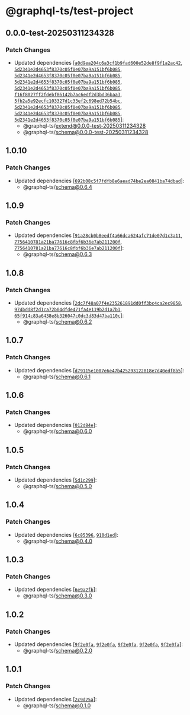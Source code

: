 # @graphql-ts/test-project

## 0.0.0-test-20250311234328

### Patch Changes

- Updated dependencies [[`a0d9ea204c6a3cf1b9fad600e52de8f9f1a2ac42`](https://github.com/Thinkmill/graphql-ts/commit/a0d9ea204c6a3cf1b9fad600e52de8f9f1a2ac42), [`5d2341e2d4653f8370c05f0e07ba9a151bf6b085`](https://github.com/Thinkmill/graphql-ts/commit/5d2341e2d4653f8370c05f0e07ba9a151bf6b085), [`5d2341e2d4653f8370c05f0e07ba9a151bf6b085`](https://github.com/Thinkmill/graphql-ts/commit/5d2341e2d4653f8370c05f0e07ba9a151bf6b085), [`5d2341e2d4653f8370c05f0e07ba9a151bf6b085`](https://github.com/Thinkmill/graphql-ts/commit/5d2341e2d4653f8370c05f0e07ba9a151bf6b085), [`5d2341e2d4653f8370c05f0e07ba9a151bf6b085`](https://github.com/Thinkmill/graphql-ts/commit/5d2341e2d4653f8370c05f0e07ba9a151bf6b085), [`f16f8027ff2fdebf86142b7ac6edf2d3bd36baa3`](https://github.com/Thinkmill/graphql-ts/commit/f16f8027ff2fdebf86142b7ac6edf2d3bd36baa3), [`5fb2a5e92ecfc103327d1c33ef2c698ed72b54bc`](https://github.com/Thinkmill/graphql-ts/commit/5fb2a5e92ecfc103327d1c33ef2c698ed72b54bc), [`5d2341e2d4653f8370c05f0e07ba9a151bf6b085`](https://github.com/Thinkmill/graphql-ts/commit/5d2341e2d4653f8370c05f0e07ba9a151bf6b085), [`5d2341e2d4653f8370c05f0e07ba9a151bf6b085`](https://github.com/Thinkmill/graphql-ts/commit/5d2341e2d4653f8370c05f0e07ba9a151bf6b085), [`5d2341e2d4653f8370c05f0e07ba9a151bf6b085`](https://github.com/Thinkmill/graphql-ts/commit/5d2341e2d4653f8370c05f0e07ba9a151bf6b085)]:
  - @graphql-ts/extend@0.0.0-test-20250311234328
  - @graphql-ts/schema@0.0.0-test-20250311234328

## 1.0.10

### Patch Changes

- Updated dependencies [[`692b08c5f7fdfb8e6aead74be2ea0841ba74dbad`](https://github.com/Thinkmill/graphql-ts/commit/692b08c5f7fdfb8e6aead74be2ea0841ba74dbad)]:
  - @graphql-ts/schema@0.6.4

## 1.0.9

### Patch Changes

- Updated dependencies [[`91a28cb0b8eedf4a66dca624afc71de07d1c3a11`](https://github.com/Thinkmill/graphql-ts/commit/91a28cb0b8eedf4a66dca624afc71de07d1c3a11), [`7756410781a21ba77616c8fbf6b36e7ab211200f`](https://github.com/Thinkmill/graphql-ts/commit/7756410781a21ba77616c8fbf6b36e7ab211200f), [`7756410781a21ba77616c8fbf6b36e7ab211200f`](https://github.com/Thinkmill/graphql-ts/commit/7756410781a21ba77616c8fbf6b36e7ab211200f)]:
  - @graphql-ts/schema@0.6.3

## 1.0.8

### Patch Changes

- Updated dependencies [[`2dc7f48a07f4e235261891dd0ff3bc4ca2ec9858`](https://github.com/Thinkmill/graphql-ts/commit/2dc7f48a07f4e235261891dd0ff3bc4ca2ec9858), [`974bdd8f2d1ca72b04dfde471fa4e119b2d1a7b1`](https://github.com/Thinkmill/graphql-ts/commit/974bdd8f2d1ca72b04dfde471fa4e119b2d1a7b1), [`65f914c83a6438e8b326047c0dc3d83d47ba110c`](https://github.com/Thinkmill/graphql-ts/commit/65f914c83a6438e8b326047c0dc3d83d47ba110c)]:
  - @graphql-ts/schema@0.6.2

## 1.0.7

### Patch Changes

- Updated dependencies [[`d79115e1007e6e47b425293122818e7d40edf8b5`](https://github.com/Thinkmill/graphql-ts/commit/d79115e1007e6e47b425293122818e7d40edf8b5)]:
  - @graphql-ts/schema@0.6.1

## 1.0.6

### Patch Changes

- Updated dependencies [[`012d84e`](https://github.com/Thinkmill/graphql-ts/commit/012d84e04bfe37c18aa0afdc541843586cf768bf)]:
  - @graphql-ts/schema@0.6.0

## 1.0.5

### Patch Changes

- Updated dependencies [[`5d1c299`](https://github.com/Thinkmill/graphql-ts/commit/5d1c299ae50a8bafea8e409f9c2c1e5abedaa29a)]:
  - @graphql-ts/schema@0.5.0

## 1.0.4

### Patch Changes

- Updated dependencies [[`6c85396`](https://github.com/Thinkmill/graphql-ts/commit/6c85396eee29d6eea75c43f54e50b90a3e63a266), [`910d1ed`](https://github.com/Thinkmill/graphql-ts/commit/910d1edc596f4a17b0a3dec3e3df8ebd94a5cb80)]:
  - @graphql-ts/schema@0.4.0

## 1.0.3

### Patch Changes

- Updated dependencies [[`6e9a2fb`](https://github.com/Thinkmill/graphql-ts/commit/6e9a2fb1b5dd2965bc9e2783dfddd8a2bacf88f6)]:
  - @graphql-ts/schema@0.3.0

## 1.0.2

### Patch Changes

- Updated dependencies [[`9f2e0fa`](https://github.com/Thinkmill/graphql-ts/commit/9f2e0fab2c7c483c3f4c13b285d6a33e75bb563c), [`9f2e0fa`](https://github.com/Thinkmill/graphql-ts/commit/9f2e0fab2c7c483c3f4c13b285d6a33e75bb563c), [`9f2e0fa`](https://github.com/Thinkmill/graphql-ts/commit/9f2e0fab2c7c483c3f4c13b285d6a33e75bb563c), [`9f2e0fa`](https://github.com/Thinkmill/graphql-ts/commit/9f2e0fab2c7c483c3f4c13b285d6a33e75bb563c), [`9f2e0fa`](https://github.com/Thinkmill/graphql-ts/commit/9f2e0fab2c7c483c3f4c13b285d6a33e75bb563c)]:
  - @graphql-ts/schema@0.2.0

## 1.0.1

### Patch Changes

- Updated dependencies [[`2c9d25a`](https://github.com/Thinkmill/graphql-ts/commit/2c9d25ab7724a8a460b337a4a529accc0d3169ec)]:
  - @graphql-ts/schema@0.1.0
